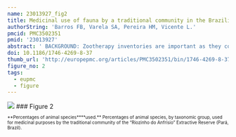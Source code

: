 ```yaml
---
name: 23013927_fig2
title: Medicinal use of fauna by a traditional community in the Brazilian Amazonia.
authorString: 'Barros FB, Varela SA, Pereira HM, Vicente L.'
pmcid: PMC3502351
pmid: '23013927'
abstract: ' BACKGROUND: Zootherapy inventories are important as they contribute to the world documentation of the prevalence, importance and diversity of the medicinal use of animals in traditional human communities. The present study aims to contribute with a more valuable example of the zootherapy practices of a traditional community in the Brazilian Amazonia - the "Riozinho do Anfrísio" Extractive Reserve, in Northern Brazil. METHODS: We used the methods of participant observation and semi-structured interviews, applied to 25 informants. We employed the combined properties of two indices to measure the medicinal importance of each cited species to the studied community, as well as their versatility in the treatment of diseases: the well known Use Value (UV) and the Medicinal Applications Value (MAV) that we developed. RESULTS: We recorded 31 species of medicinal animals from six taxonomic categories, seven of which are new to science. The species are used for the treatment of 28 diseases and one species is used as an amulet against snakebites. The five species with the highest UV indices are the most popular and valued by the studied community. Their contrasting MAV indices indicate that they have different therapeutic properties: specific (used for the treatment of few diseases; low versatility) and all-purpose (several diseases; high versatility). Similarly, the most cited diseases were also those that could be treated with a larger number of animal species. Ten species are listed in the CITES appendices and 21 are present in the IUCN Red List. The knowledge about the medicinal use of the local fauna is distributed evenly among the different age groups of the informants. CONCLUSIONS: This study shows that the local fauna represents an important medicinal resource for the inhabitants of the protected area. The combined use of the UV and MAV indices allowed identifying the species with the highest therapeutic potential. This type of information about a species may be of interest to pharmacological research, and is crucial to its conservation, since it helps signaling the species that may undergo higher hunting pressures. Data on zootherapy can also be of interesting to ecologists by contributing to indicators of local biodiversity richness.'
doi: 10.1186/1746-4269-8-37
thumb_url: 'http://europepmc.org/articles/PMC3502351/bin/1746-4269-8-37-2.gif'
figure_no: 2
tags:
  - eupmc
  - figure
---
```

<img src='http://europepmc.org/articles/PMC3502351/bin/1746-4269-8-37-2.jpg' style='max-height: 300px'>
### Figure 2
<p style='font-size: 10px;'>**Percentages of animal species****used.** Percentages of animal species, by taxonomic group, used for medicinal purposes by the traditional community of the “Riozinho do Anfrísio” Extractive Reserve (Pará, Brazil).</p>